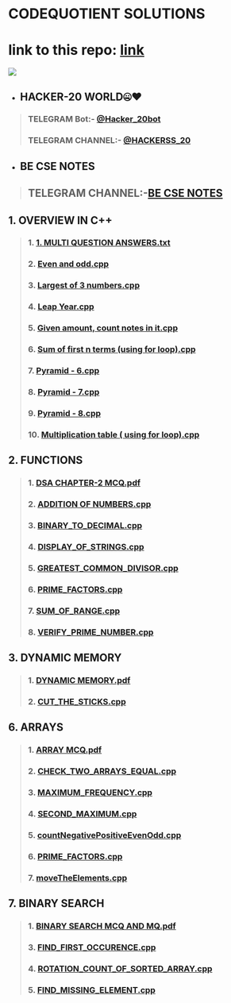 # CODEQUOTIENT SOLUTIONS
# link to this repo: [link](https://github.com/Rudrakshh/CODEQUOTIENT_SOLUTIONS)
<img src="https://user-images.githubusercontent.com/69029697/123503088-3fcbce80-d66e-11eb-8440-6761becb1c5c.jpg" />

- ## HACKER-20 WORLD🤐♥️
> ###  TELEGRAM Bot:- [@Hacker_20bot](https://t.me/Hacker_20bot)
> ### TELEGRAM CHANNEL:- [@HACKERSS_20](https://t.me/HACKERSS_20)
- ## BE CSE NOTES
> ## TELEGRAM CHANNEL:-[BE CSE NOTES](https://t.me/BE_CSE_NOTES)

## 1. OVERVIEW IN C++
> ### 1. [1. MULTI QUESTION ANSWERS.txt](https://github.com/Rudrakshh/CODEQUOTIENT_SOLUTIONS/blob/main/DATA%20STRUCTURES%20IN%20C%2B%2B/1.%20OVERVIEW%20IN%20C%2B%2B/1.%20MULTI%20QUESTION%20ANSWERS.txt)
> ### 2. [Even and odd.cpp](https://github.com/Rudrakshh/CODEQUOTIENT_SOLUTIONS/blob/main/DATA%20STRUCTURES%20IN%20C%2B%2B/1.%20OVERVIEW%20IN%20C%2B%2B/10.%20Even%20and%20odd.cpp)
> ### 3. [Largest of 3 numbers.cpp](https://github.com/Rudrakshh/CODEQUOTIENT_SOLUTIONS/blob/main/DATA%20STRUCTURES%20IN%20C%2B%2B/1.%20OVERVIEW%20IN%20C%2B%2B/11.%20Largest%20of%203%20numbers.cpp)
> ### 4. [Leap Year.cpp](https://github.com/Rudrakshh/CODEQUOTIENT_SOLUTIONS/blob/main/DATA%20STRUCTURES%20IN%20C%2B%2B/1.%20OVERVIEW%20IN%20C%2B%2B/12.%20Leap%20Year.cpp)
> ### 5. [Given amount, count notes in it.cpp](https://github.com/Rudrakshh/CODEQUOTIENT_SOLUTIONS/blob/main/DATA%20STRUCTURES%20IN%20C%2B%2B/1.%20OVERVIEW%20IN%20C%2B%2B/13.%20Given%20amount%2C%20count%20notes%20in%20it.cpp)
> ### 6. [Sum of first n terms (using for loop).cpp](https://github.com/Rudrakshh/CODEQUOTIENT_SOLUTIONS/blob/main/DATA%20STRUCTURES%20IN%20C%2B%2B/1.%20OVERVIEW%20IN%20C%2B%2B/14.%20Sum%20of%20first%20n%20terms%20(using%20for%20loop).cpp)
> ### 7. [Pyramid - 6.cpp](https://github.com/Rudrakshh/CODEQUOTIENT_SOLUTIONS/blob/main/DATA%20STRUCTURES%20IN%20C%2B%2B/1.%20OVERVIEW%20IN%20C%2B%2B/15.%20Pyramid%20-%206.cpp)
> ### 8. [Pyramid - 7.cpp](https://github.com/Rudrakshh/CODEQUOTIENT_SOLUTIONS/blob/main/DATA%20STRUCTURES%20IN%20C%2B%2B/1.%20OVERVIEW%20IN%20C%2B%2B/16.%20Pyramid%20-%207.cpp)
> ### 9. [Pyramid - 8.cpp](https://github.com/Rudrakshh/CODEQUOTIENT_SOLUTIONS/blob/main/DATA%20STRUCTURES%20IN%20C%2B%2B/1.%20OVERVIEW%20IN%20C%2B%2B/SUM_OF_N_TERMS.cpp)
> ### 10. [Multiplication table ( using for loop).cpp](https://github.com/Rudrakshh/CODEQUOTIENT_SOLUTIONS/blob/main/DATA%20STRUCTURES%20IN%20C%2B%2B/1.%20OVERVIEW%20IN%20C%2B%2B/18.%20Multiplication%20table%20(%20using%20for%20loop).cpp)
## 2. FUNCTIONS
> ### 1. [DSA CHAPTER-2 MCQ.pdf](https://github.com/Rudrakshh/CODEQUOTIENT_SOLUTIONS/blob/main/DATA%20STRUCTURES%20IN%20C%2B%2B/2.%20FUNCTIONS/1.%20DSA%20CHAPTER-2%20MCQ.pdf)
> ### 2. [ADDITION OF NUMBERS.cpp](https://github.com/Rudrakshh/CODEQUOTIENT_SOLUTIONS/blob/main/DATA%20STRUCTURES%20IN%20C%2B%2B/2.%20FUNCTIONS/ADDITION%20OF%20NUMBERS.cpp)
> ### 3. [BINARY_TO_DECIMAL.cpp](https://github.com/Rudrakshh/CODEQUOTIENT_SOLUTIONS/blob/main/DATA%20STRUCTURES%20IN%20C%2B%2B/2.%20FUNCTIONS/BINARY_TO_DECIMAL.cpp)
> ### 4. [DISPLAY_OF_STRINGS.cpp](https://github.com/Rudrakshh/CODEQUOTIENT_SOLUTIONS/blob/main/DATA%20STRUCTURES%20IN%20C%2B%2B/2.%20FUNCTIONS/DISPLAY_OF_STRINGS.cpp)
> ### 5. [GREATEST_COMMON_DIVISOR.cpp](https://github.com/Rudrakshh/CODEQUOTIENT_SOLUTIONS/blob/main/DATA%20STRUCTURES%20IN%20C%2B%2B/2.%20FUNCTIONS/GREATEST_COMMON_DIVISOR.cpp)
> ### 6. [PRIME_FACTORS.cpp](https://github.com/Rudrakshh/CODEQUOTIENT_SOLUTIONS/blob/main/DATA%20STRUCTURES%20IN%20C%2B%2B/2.%20FUNCTIONS/PRIME_FACTORS.cpp)
> ### 7. [SUM_OF_RANGE.cpp](https://github.com/Rudrakshh/CODEQUOTIENT_SOLUTIONS/blob/main/DATA%20STRUCTURES%20IN%20C%2B%2B/2.%20FUNCTIONS/SUM_OF_RANGE.cpp)
> ### 8. [VERIFY_PRIME_NUMBER.cpp](https://github.com/Rudrakshh/CODEQUOTIENT_SOLUTIONS/blob/main/DATA%20STRUCTURES%20IN%20C%2B%2B/2.%20FUNCTIONS/VERIFY_PRIME_NUMBER.cpp)
## 3. DYNAMIC MEMORY
> ### 1. [DYNAMIC MEMORY.pdf](https://github.com/Rudrakshh/CODEQUOTIENT_SOLUTIONS/blob/main/DATA%20STRUCTURES%20IN%20C%2B%2B/3.%20DYNAMIC%20MEMORY/1.%20DYNAMIC%20MEMORY.pdf)
> ### 2. [CUT_THE_STICKS.cpp](https://github.com/Rudrakshh/CODEQUOTIENT_SOLUTIONS/blob/main/DATA%20STRUCTURES%20IN%20C%2B%2B/3.%20DYNAMIC%20MEMORY/2.%20CUT_THE_STICKS.cpp)
## 6. ARRAYS
> ### 1. [ARRAY MCQ.pdf](https://github.com/Rudrakshh/CODEQUOTIENT_SOLUTIONS/blob/main/DATA%20STRUCTURES%20IN%20C%2B%2B/6.%20ARRAYS/1.%20ARRAY%20MCQ.pdf)
> ### 2. [CHECK_TWO_ARRAYS_EQUAL.cpp](https://github.com/Rudrakshh/CODEQUOTIENT_SOLUTIONS/blob/main/DATA%20STRUCTURES%20IN%20C%2B%2B/6.%20ARRAYS/CHECK_TWO_ARRAYS_EQUAL.cpp)
> ### 3. [MAXIMUM_FREQUENCY.cpp](https://github.com/Rudrakshh/CODEQUOTIENT_SOLUTIONS/blob/main/DATA%20STRUCTURES%20IN%20C%2B%2B/6.%20ARRAYS/SECOND_MAXIMUM.cpp)
> ### 4. [SECOND_MAXIMUM.cpp](https://github.com/Rudrakshh/CODEQUOTIENT_SOLUTIONS/blob/main/DATA%20STRUCTURES%20IN%20C%2B%2B/2.%20FUNCTIONS/DISPLAY_OF_STRINGS.cpp)
> ### 5. [countNegativePositiveEvenOdd.cpp](https://github.com/Rudrakshh/CODEQUOTIENT_SOLUTIONS/blob/main/DATA%20STRUCTURES%20IN%20C%2B%2B/6.%20ARRAYS/countNegativePositiveEvenOdd.cpp)
> ### 6. [PRIME_FACTORS.cpp](https://github.com/Rudrakshh/CODEQUOTIENT_SOLUTIONS/blob/main/DATA%20STRUCTURES%20IN%20C%2B%2B/2.%20FUNCTIONS/PRIME_FACTORS.cpp)
> ### 7. [moveTheElements.cpp](https://github.com/Rudrakshh/CODEQUOTIENT_SOLUTIONS/blob/main/DATA%20STRUCTURES%20IN%20C%2B%2B/6.%20ARRAYS/moveTheElements.cpp)
## 7. BINARY SEARCH
> ### 1. [BINARY SEARCH MCQ AND MQ.pdf](https://github.com/Rudrakshh/CODEQUOTIENT_SOLUTIONS/blob/main/DATA%20STRUCTURES%20IN%20C%2B%2B/7.%20BINARY%20SEARCH/1.%20BINARY%20SEARCH%20MCQ%20AND%20MQ.pdf)
> ### 3. [FIND_FIRST_OCCURENCE.cpp](https://github.com/Rudrakshh/CODEQUOTIENT_SOLUTIONS/blob/main/DATA%20STRUCTURES%20IN%20C%2B%2B/7.%20BINARY%20SEARCH/3.FIND_FIRST_OCCURENCE.cpp)
> ### 4. [ROTATION_COUNT_OF_SORTED_ARRAY.cpp](https://github.com/Rudrakshh/CODEQUOTIENT_SOLUTIONS/blob/main/DATA%20STRUCTURES%20IN%20C%2B%2B/7.%20BINARY%20SEARCH/4.%20ROTATION_COUNT_OF_SORTED_ARRAY.cpp)
> ### 5. [FIND_MISSING_ELEMENT.cpp](https://github.com/Rudrakshh/CODEQUOTIENT_SOLUTIONS/blob/main/DATA%20STRUCTURES%20IN%20C%2B%2B/7.%20BINARY%20SEARCH/5.%20FIND_MISSING_ELEMENT.cpp)



